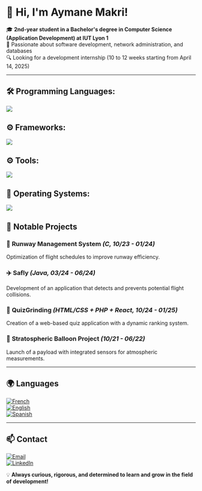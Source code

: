 # 👋 Hi, I'm Aymane Makri!

🎓 **2nd-year student in a Bachelor's degree in Computer Science (Application Development) at IUT Lyon 1**  
🚀 Passionate about software development, network administration, and databases  
🔍 Looking for a development internship (10 to 12 weeks starting from April 14, 2025)  

---

## 🛠️ Programming Languages:

  ![](https://skillicons.dev/icons?i=java,python,c,html,css,javascript)

## ⚙ Frameworks:

  ![](https://skillicons.dev/icons?i=react,vue,symfony)

## ⚙️ Tools:

  ![](https://skillicons.dev/icons?i=figma,git,vscode,webstorm,idea,androidstudio,phpstorm)

## 🔧 Operating Systems:
 ![](https://skillicons.dev/icons?i=windows,linux)

## 📌 Notable Projects

### 🚀 **Runway Management System** *(C, 10/23 - 01/24)*
Optimization of flight schedules to improve runway efficiency.

### ✈️ **Safly** *(Java, 03/24 - 06/24)*
Development of an application that detects and prevents potential flight collisions.

### 🎯 **QuizGrinding** *(HTML/CSS + PHP + React, 10/24 - 01/25)*
Creation of a web-based quiz application with a dynamic ranking system.

### 🎈 **Stratospheric Balloon Project** *(10/21 - 06/22)*
Launch of a payload with integrated sensors for atmospheric measurements.

---

## 🌍 Languages
[![French](https://img.shields.io/badge/French-C2-blue?style=flat-square)](https://fr.wikipedia.org/wiki/Fran%C3%A7ais)  
[![English](https://img.shields.io/badge/English-B2%2FC1-blue?style=flat-square)](https://en.wikipedia.org/wiki/English_language)  
[![Spanish](https://img.shields.io/badge/Spanish-B1-blue?style=flat-square)](https://es.wikipedia.org/wiki/Idioma_espa%C3%B1ol)  

---

## 📫 Contact
[![Email](https://img.shields.io/badge/Email-aymane.makri@outlook.com-blue?style=flat-square&logo=gmail)](mailto:aymane.makri@outlook.com)  
[![LinkedIn](https://img.shields.io/badge/LinkedIn-Aymane%20Makri-0077B5?style=flat-square&logo=linkedin)](https://www.linkedin.com/in/ton-profil/)  

💡 **Always curious, rigorous, and determined to learn and grow in the field of development!**
